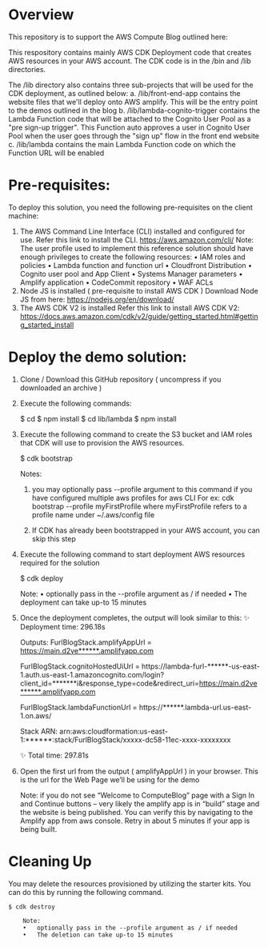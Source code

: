 # Overview

This repository is to support the AWS Compute Blog outlined here:

This respository contains mainly AWS CDK Deployment code that creates AWS resources in your AWS account. The CDK code is in the /bin and /lib directories.

The /lib directory also contains three sub-projects that will be used for the CDK deployment, as outlined below:
    a. /lib/front-end-app contains the website files that we'll deploy onto AWS amplify. This will be the entry point to the demos outlined in the blog
    b. /lib/lambda-cognito-trigger contains the Lambda Function code that will be attached to the Cognito User Pool as a "pre sign-up trigger". This Function auto approves a user in Cognito User Pool when the user goes through the "sign up" flow in the front end website
    c. /lib/lambda contains the main Lambda Function code on which the Function URL will be enabled

# Pre-requisites: 
To deploy this solution, you need the following pre-requisites on the client machine:
1.	The AWS Command Line Interface (CLI) installed and configured for use.
    Refer this link to install the CLI. https://aws.amazon.com/cli/
        Note: The user profile used to implement this reference solution should have enough privileges to create the following resources:
        •	IAM roles and policies
        •	Lambda function and function url
        •	Cloudfront Distribution
        •	Cognito user pool and App Client
        •	Systems Manager parameters
        •	Amplify application
        •	CodeCommit repository
        •	WAF ACLs
2.	Node JS is installed ( pre-requisite to install AWS CDK )
    Download Node JS from here: https://nodejs.org/en/download/ 
3.	The AWS CDK V2 is installed
    Refer this link to install AWS CDK V2: https://docs.aws.amazon.com/cdk/v2/guide/getting_started.html#getting_started_install


# Deploy the demo solution:

1. Clone / Download this GitHub repository ( uncompress if you downloaded an archive )
2. Execute the following commands:

    $ cd <full path of the directory where the GitHub repo was cloned to>
    $ npm install
    $ cd lib/lambda
    $ npm install
3. Execute the following command to create the S3 bucket and IAM roles that CDK will use to provision the AWS resources.

    $ cdk bootstrap

    Notes: 
    1. you may optionally pass --profile argument to this command if you have configured multiple aws profiles for aws CLI
    For ex: cdk bootstrap --profile myFirstProfile
    where myFirstProfile refers to a profile name under ~/.aws/config file 

    2. If CDK has already been bootstrapped in your AWS account, you can skip this step


4. Execute the following command to start deployment AWS resources required for the solution

    $ cdk deploy 

    Note: 
    •	optionally pass in the --profile argument as / if needed
    •	The deployment can take up-to 15 minutes
5. Once the deployment completes, the output will look similar to this:
    ✨  Deployment time: 296.18s

    Outputs:
    FurlBlogStack.amplifyAppUrl = https://main.d2ve******.amplifyapp.com

    FurlBlogStack.cognitoHostedUiUrl = https://lambda-furl-******-us-east-1.auth.us-east-1.amazoncognito.com/login?client_id=*******i&response_type=code&redirect_uri=https://main.d2ve******.amplifyapp.com

    FurlBlogStack.lambdaFunctionUrl = https://******.lambda-url.us-east-1.on.aws/
    
    Stack ARN:
    arn:aws:cloudformation:us-east-1:******:stack/FurlBlogStack/xxxxx-dc58-11ec-xxxx-xxxxxxxx

    ✨  Total time: 297.81s
6. Open the first url from the output ( amplifyAppUrl ) in your browser. This is the url for the Web Page we’ll be using for the demo

    Note: if you do not see “Welcome to ComputeBlog” page with a Sign In and Continue buttons – very likely the amplify app is in “build” stage and the website is being published. You can verify this by navigating to the Amplify app from aws console. Retry in about 5 minutes if your app is being built.



# Cleaning Up

You may delete the resources provisioned by utilizing the starter kits. You can do this by running the following command.

    $ cdk destroy 

        Note: 
        •	optionally pass in the --profile argument as / if needed
        •	The deletion can take up-to 15 minutes
